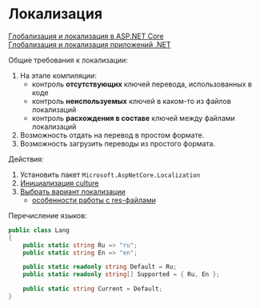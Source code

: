 # Локализация

[Глобализация и локализация в ASP.NET Core](https://learn.microsoft.com/ru-ru/aspnet/core/fundamentals/localization)  
[Глобализация и локализация приложений .NET](https://learn.microsoft.com/ru-ru/dotnet/core/extensions/globalization-and-localization)  

Общие требования к локализации:

1. На этапе компиляции:
   - контроль **отсутствующих** ключей перевода, использованных в коде
   - контроль **неиспользуемых** ключей в каком-то из файлов локализаций
   - контроль **расхождения в составе** ключей между файлами локализаций
2. Возможность отдать на перевод в простом формате.
3. Возможность загрузить переводы из простого формата.

Действия:

1. Установить пакет `Microsoft.AspNetCore.Localization`
2. [Инициализация culture](./init-culture-from-req.md)
3. [Выбрать вариант локализации](https://github.com/gonzobard777/c_sharp_LocalizationCheck)
   - [особенности работы с res-файлами](./features-res-files/README.md)

Перечисление языков:

```csharp
public class Lang
{
    public static string Ru => "ru";
    public static string En => "en";

    public static readonly string Default = Ru;
    public static readonly string[] Supported = { Ru, En };

    public static string Current = Default;
}
```

